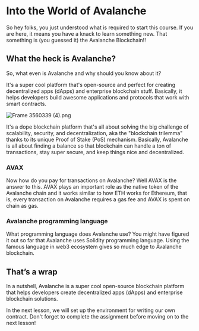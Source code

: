 # Into the World of Avalanche

So hey folks, you just understood what is required to start this course. If you are here, it means you have a knack to learn something new. That something is (you guessed it) the Avalanche Blockchain!!

## What the heck is Avalanche?

So, what even is Avalanche and why should you know about it?

It's a super cool platform that's open-source and perfect for creating decentralized apps (dApps) and enterprise blockchain stuff. Basically, it helps developers build awesome applications and protocols that work with smart contracts.

![Frame 3560339 (4).png](Into%20the%20World%20of%20Avalanche%206fe8c59a162c4bc4bbdb5dd3d77189b4/Frame_3560339_(4).png)

It's a dope blockchain platform that's all about solving the big challenge of scalability, security, and decentralization, aka the "blockchain trilemma" thanks to its unique Proof of Stake (PoS) mechanism.  Basically, Avalanche is all about finding a balance so that blockchain can handle a ton of transactions, stay super secure, and keep things nice and decentralized.

### AVAX

Now how do you pay for transactions on Avalanche? Well AVAX is the answer to this. AVAX plays an important role as the native token of the Avalanche chain and it works similar to how ETH works for Ethereum, that is, every transaction on Avalanche requires a gas fee and AVAX is spent on chain as gas.

### Avalanche programming language

What programming language does Avalanche use? You might have figured it out so far that Avalanche uses Solidity programming language. Using the famous language in web3 ecosystem gives so much edge to Avalanche blockchain.

## That’s a wrap

In a nutshell, Avalanche is a super cool open-source blockchain platform that helps developers create decentralized apps (dApps) and enterprise blockchain solutions. 

In the next lesson, we will set up the environment for writing our own contract. Don't forget to complete the assignment before moving on to the next lesson!
